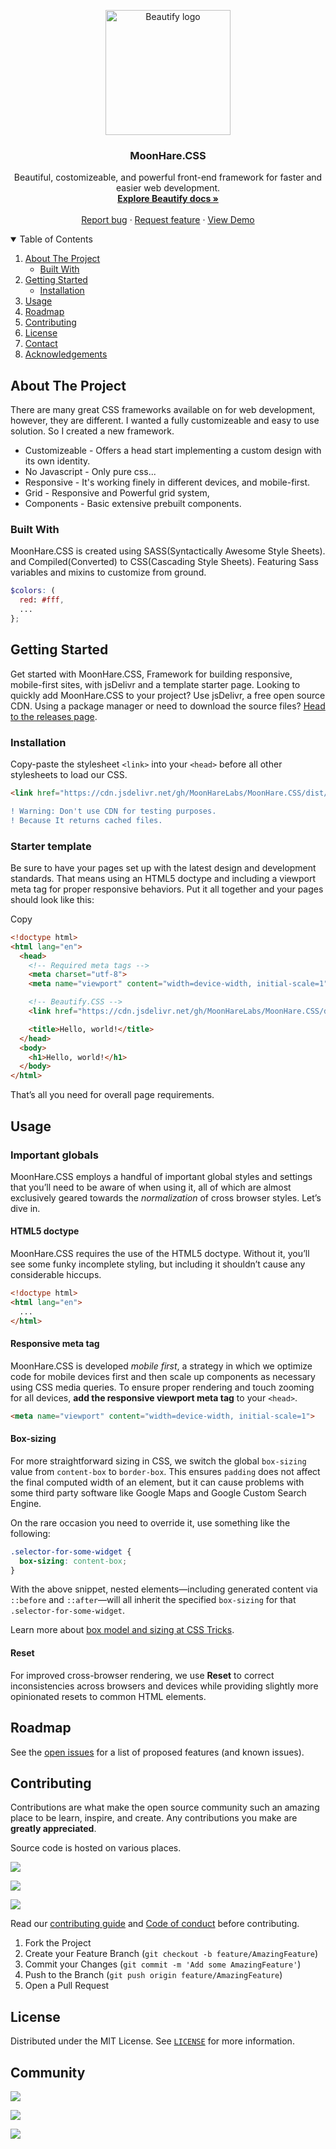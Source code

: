 
<p align="center">
  <a href="#nolink">
    <img src="https://github.com/MoonHareLabs.png" alt="Beautify logo" width="200" height="200">
  </a>
</p>

<h3 align="center">MoonHare.CSS</h3>

<p align="center">
  Beautiful, costomizeable, and powerful front-end framework for faster and easier web development.
  <br>
  <a href="#docs"><strong>Explore Beautify docs »</strong></a>
  <br>
  <br>
  <a href="https://github.com/beautifycss/Beautify/issues/new?template=bug_report.md">Report bug</a>
  ·
  <a href="https://github.com/beautifycss/Beautify/issues/new?template=feature_request.md">Request feature</a>
  ·
  <a href="#demo">View Demo</a>
</p>

<!-- TABLE OF CONTENTS -->
<details open="open">
  <summary>Table of Contents</summary>
  <ol>
    <li>
      <a href="#about-the-project">About The Project</a>
      <ul>
        <li><a href="#built-with">Built With</a></li>
      </ul>
    </li>
    <li>
      <a href="#getting-started">Getting Started</a>
      <ul>
        <li><a href="#installation">Installation</a></li>
      </ul>
    </li>
    <li><a href="#usage">Usage</a></li>
    <li><a href="#roadmap">Roadmap</a></li>
    <li><a href="#contributing">Contributing</a></li>
    <li><a href="#license">License</a></li>
    <li><a href="#contact">Contact</a></li>
    <li><a href="#acknowledgements">Acknowledgements</a></li>
  </ol>
</details>



<!-- ABOUT THE PROJECT -->
## About The Project

There are many great CSS frameworks available on for web development, however, they are different. I wanted a fully customizeable and easy to use solution. So I created a new framework.

- Customizeable - Offers a head start implementing a custom design with its own identity.
- No Javascript - Only pure css...
- Responsive - It's working finely in different devices, and mobile-first.
- Grid - Responsive and Powerful grid system,
- Components - Basic extensive prebuilt components.

### Built With

MoonHare.CSS is created using SASS(Syntactically Awesome Style Sheets). and Compiled(Converted) to CSS(Cascading Style Sheets).
Featuring Sass variables and mixins to customize from ground.
```scss
$colors: (
  red: #fff,
  ...
};
```

<!-- GETTING STARTED -->
## Getting Started

Get started with MoonHare.CSS, Framework for building responsive, mobile-first sites, with jsDelivr and a template starter page.
Looking to quickly add MoonHare.CSS to your project? Use jsDelivr, a free open source CDN. Using a package manager or need to download the source files? [Head to the releases page](https://github.com/beautifycss/Beautify/releases).

### Installation
Copy-paste the stylesheet  `<link>`  into your  `<head>`  before all other stylesheets to load our CSS.

```html
<link href="https://cdn.jsdelivr.net/gh/MoonHareLabs/MoonHare.CSS/dist/css/beautify.min.css" rel="stylesheet" crossorigin="anonymous">
```
```diff
! Warning: Don't use CDN for testing purposes.
! Because It returns cached files.
```

### Starter template

Be sure to have your pages set up with the latest design and development standards. That means using an HTML5 doctype and including a viewport meta tag for proper responsive behaviors. Put it all together and your pages should look like this:

Copy

```html
<!doctype html>
<html lang="en">
  <head>
    <!-- Required meta tags -->
    <meta charset="utf-8">
    <meta name="viewport" content="width=device-width, initial-scale=1">

    <!-- Beautify.CSS -->
    <link href="https://cdn.jsdelivr.net/gh/MoonHareLabs/MoonHare.CSS/dist/css/beautify.min.css" rel="stylesheet" crossorigin="anonymous">

    <title>Hello, world!</title>
  </head>
  <body>
    <h1>Hello, world!</h1>
  </body>
</html>

```

That’s all you need for overall page requirements.

<!-- USAGE EXAMPLES -->
## Usage


### Important globals

MoonHare.CSS employs a handful of important global styles and settings that you’ll need to be aware of when using it, all of which are almost exclusively geared towards the  _normalization_  of cross browser styles. Let’s dive in.

#### HTML5 doctype

MoonHare.CSS requires the use of the HTML5 doctype. Without it, you’ll see some funky incomplete styling, but including it shouldn’t cause any considerable hiccups.
```html
<!doctype html>
<html lang="en">
  ...
</html>
```

#### Responsive meta tag

MoonHare.CSS is developed  _mobile first_, a strategy in which we optimize code for mobile devices first and then scale up components as necessary using CSS media queries. To ensure proper rendering and touch zooming for all devices,  **add the responsive viewport meta tag**  to your  `<head>`.
```html
<meta name="viewport" content="width=device-width, initial-scale=1">
```

#### Box-sizing

For more straightforward sizing in CSS, we switch the global  `box-sizing`  value from  `content-box`  to  `border-box`. This ensures  `padding`  does not affect the final computed width of an element, but it can cause problems with some third party software like Google Maps and Google Custom Search Engine.

On the rare occasion you need to override it, use something like the following:

```css
.selector-for-some-widget {
  box-sizing: content-box;
}

```

With the above snippet, nested elements—including generated content via  `::before`  and  `::after`—will all inherit the specified  `box-sizing`  for that  `.selector-for-some-widget`.

Learn more about  [box model and sizing at CSS Tricks](https://css-tricks.com/box-sizing/).

#### Reset

For improved cross-browser rendering, we use  **Reset**  to correct inconsistencies across browsers and devices while providing slightly more opinionated resets to common HTML elements.


<!-- ROADMAP -->
## Roadmap

See the [open issues](https://github.com/beautifycss/Beautify/issues) for a list of proposed features (and known issues).



<!-- CONTRIBUTING -->
## Contributing

Contributions are what make the open source community such an amazing place to be learn, inspire, and create. Any contributions you make are **greatly appreciated**.

Source code is hosted on various places.

[![](https://img.shields.io/badge/Bitbucket-e6e6e6?style=for-the-badge&logo=bitbucket&logoColor=blue)](https://bitbucket.org/moonharelabs/)

[![](https://img.shields.io/badge/GitLab-330F63?style=for-the-badge&logo=gitlab)](https://gitlab.com/moonharelabs/)

[![](https://img.shields.io/badge/sourceforge-330F63?style=for-the-badge&logo=sourceforge)](https://sourceforge.net/projects/moonhare-css/)

Read our [contributing guide](https://github.com/beautifycss/Beautify/blob/main/CONTRIBUTING.md) and [Code of conduct](https://github.com/beautifycss/Beautify/blob/main/CODE_OF_CONDUCT.md) before contributing.
1. Fork the Project
2. Create your Feature Branch (`git checkout -b feature/AmazingFeature`)
3. Commit your Changes (`git commit -m 'Add some AmazingFeature'`)
4. Push to the Branch (`git push origin feature/AmazingFeature`)
5. Open a Pull Request

<!-- LICENSE -->
## License

Distributed under the MIT License. See [`LICENSE`](https://github.com/beautifycss/Beautify/blob/main/LICENSE) for more information.

<!-- COMMUNITY -->
## Community

[![](https://img.shields.io/badge/Bitbucket-e6e6e6?style=for-the-badge&logo=bitbucket&logoColor=blue)](https://bitbucket.org/moonharelabs/)

[![](https://img.shields.io/badge/GitLab-330F63?style=for-the-badge&logo=gitlab)](https://gitlab.com/moonharelabs/)

[![](https://img.shields.io/badge/sourceforge-330F63?style=for-the-badge&logo=sourceforge)](https://sourceforge.net/projects/moonhare-css/)
